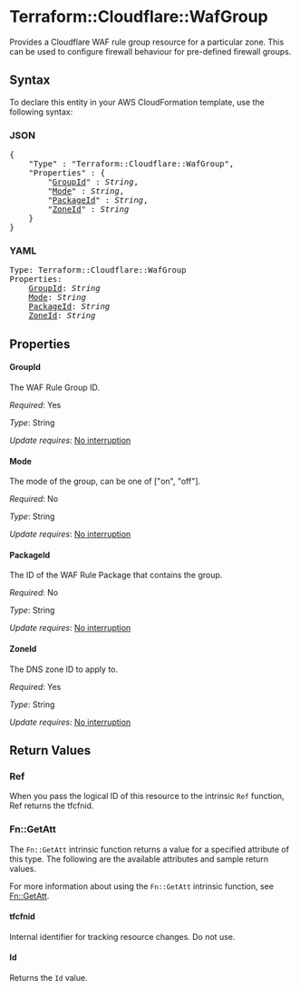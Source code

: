# Terraform::Cloudflare::WafGroup

Provides a Cloudflare WAF rule group resource for a particular zone. This can be used to configure firewall behaviour for pre-defined firewall groups.

## Syntax

To declare this entity in your AWS CloudFormation template, use the following syntax:

### JSON

<pre>
{
    "Type" : "Terraform::Cloudflare::WafGroup",
    "Properties" : {
        "<a href="#groupid" title="GroupId">GroupId</a>" : <i>String</i>,
        "<a href="#mode" title="Mode">Mode</a>" : <i>String</i>,
        "<a href="#packageid" title="PackageId">PackageId</a>" : <i>String</i>,
        "<a href="#zoneid" title="ZoneId">ZoneId</a>" : <i>String</i>
    }
}
</pre>

### YAML

<pre>
Type: Terraform::Cloudflare::WafGroup
Properties:
    <a href="#groupid" title="GroupId">GroupId</a>: <i>String</i>
    <a href="#mode" title="Mode">Mode</a>: <i>String</i>
    <a href="#packageid" title="PackageId">PackageId</a>: <i>String</i>
    <a href="#zoneid" title="ZoneId">ZoneId</a>: <i>String</i>
</pre>

## Properties

#### GroupId

The WAF Rule Group ID.

_Required_: Yes

_Type_: String

_Update requires_: [No interruption](https://docs.aws.amazon.com/AWSCloudFormation/latest/UserGuide/using-cfn-updating-stacks-update-behaviors.html#update-no-interrupt)

#### Mode

The mode of the group, can be one of ["on", "off"].

_Required_: No

_Type_: String

_Update requires_: [No interruption](https://docs.aws.amazon.com/AWSCloudFormation/latest/UserGuide/using-cfn-updating-stacks-update-behaviors.html#update-no-interrupt)

#### PackageId

The ID of the WAF Rule Package that contains the group.

_Required_: No

_Type_: String

_Update requires_: [No interruption](https://docs.aws.amazon.com/AWSCloudFormation/latest/UserGuide/using-cfn-updating-stacks-update-behaviors.html#update-no-interrupt)

#### ZoneId

The DNS zone ID to apply to.

_Required_: Yes

_Type_: String

_Update requires_: [No interruption](https://docs.aws.amazon.com/AWSCloudFormation/latest/UserGuide/using-cfn-updating-stacks-update-behaviors.html#update-no-interrupt)

## Return Values

### Ref

When you pass the logical ID of this resource to the intrinsic `Ref` function, Ref returns the tfcfnid.

### Fn::GetAtt

The `Fn::GetAtt` intrinsic function returns a value for a specified attribute of this type. The following are the available attributes and sample return values.

For more information about using the `Fn::GetAtt` intrinsic function, see [Fn::GetAtt](https://docs.aws.amazon.com/AWSCloudFormation/latest/UserGuide/intrinsic-function-reference-getatt.html).

#### tfcfnid

Internal identifier for tracking resource changes. Do not use.

#### Id

Returns the <code>Id</code> value.

